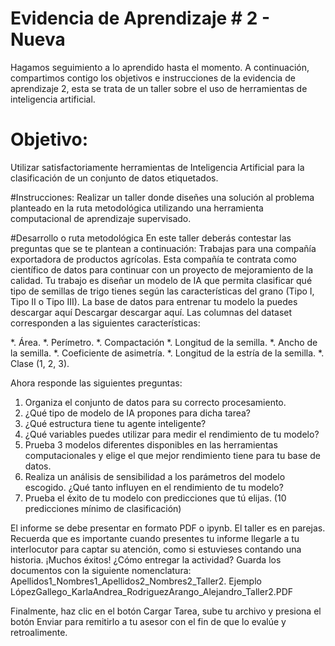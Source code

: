 # Evidencia de Aprendizaje # 2 - Nueva
  
Hagamos seguimiento a lo aprendido hasta el momento. A continuación, compartimos contigo los objetivos e instrucciones de la evidencia de aprendizaje 2, esta se trata de un taller sobre el uso de herramientas de inteligencia artificial.

 
# Objetivo:
Utilizar satisfactoriamente herramientas de Inteligencia Artificial para la clasificación de un conjunto de datos etiquetados.

#Instrucciones:
Realizar un taller donde diseñes una solución al problema planteado en la ruta metodológica utilizando una herramienta computacional de aprendizaje supervisado.

 
#Desarrollo o ruta metodológica
En este taller deberás contestar las preguntas que se te plantean a continuación:
Trabajas para una compañía exportadora de productos agrícolas. Esta compañía te contrata como científico de datos para continuar con un proyecto de mejoramiento de la calidad. Tu trabajo es diseñar un modelo de IA que permita clasificar qué tipo de semillas de trigo tienes según las características del grano (Tipo I, Tipo II o Tipo III).
La base de datos para entrenar tu modelo la puedes descargar aquí  Descargar descargar aquí. Las columnas del dataset corresponden a las siguientes características:

*.  Área.
*.  Perímetro.
*.  Compactación
*.  Longitud de la semilla.
*.  Ancho de la semilla.
*.  Coeficiente de asimetría.
*.  Longitud de la estría de la semilla.
*.  Clase (1, 2, 3).
 
Ahora responde las siguientes preguntas:

1.  Organiza el conjunto de datos para su correcto procesamiento. 
2.  ¿Qué tipo de modelo de IA propones para dicha tarea?
3.  ¿Qué estructura tiene tu agente inteligente?
4.  ¿Qué variables puedes utilizar para medir el rendimiento de tu modelo?
5.  Prueba 3 modelos diferentes disponibles en las herramientas computacionales y elige el que mejor rendimiento tiene para tu base de datos.
6.  Realiza un análisis de sensibilidad a los parámetros del modelo escogido. ¿Qué tanto influyen en el rendimiento de tu modelo?
7.  Prueba el éxito de tu modelo con predicciones que tú elijas. (10 predicciones mínimo de clasificación)

El informe se debe presentar en formato PDF o ipynb.
El taller es en parejas. Recuerda que es importante cuando presentes tu informe llegarle a tu interlocutor para captar su atención, como si estuvieses contando una historia. ¡Muchos éxitos!
¿Cómo entregar la actividad?
Guarda los documentos con la siguiente nomenclatura: Apellidos1_Nombres1_Apellidos2_Nombres2_Taller2.
Ejemplo
LópezGallego_KarlaAndrea_RodriguezArango_Alejandro_Taller2.PDF

Finalmente, haz clic en el botón Cargar Tarea, sube tu archivo y presiona el botón Enviar para remitirlo a tu asesor con el fin de que lo evalúe y retroalimente.
